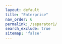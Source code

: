 ```yaml
---
layout: default
title: "Enterprise"
nav_order: 6
permalink: /separator1/
search_exclude: true
sitemap: 'false'
---
```

